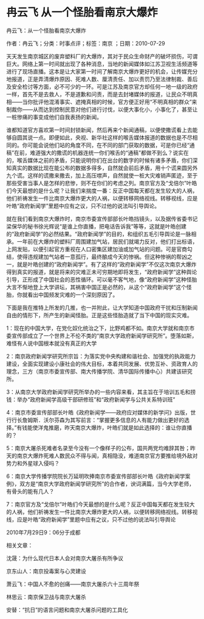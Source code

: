 # 冉云飞  从一个怪胎看南京大爆炸    
    
冉云飞：从一个怪胎看南京大爆炸    
作者：冉云飞；分类：时事点评；标签：南京 ；日期：2010-07-29    
天天发生南京城区的废弃塑料厂的大爆炸，其对于民众生命财产的破坏损伤，可谓巨大。网络上第一时间就出现了各种消息，当地的新闻媒体如江苏卫视生活频道等进行了现场直播。这本是让大家第一时间了解南京大爆炸更好的机会，让传媒充分地报道，正是弄清爆炸原因、死难人数、厘清责任、加以责罚乃至法律制裁、善后及安全检讨等方面，必不可少的一环。可是江苏及南京官方却任何一地一级的政府一样，首先不是去救人，不是道歉和问责，而是去封堵媒体的报道，让民众不明真相——当你批评他混淆事实、遮掩真相的时候，官方便正好用“不明真相的群众”来制裁你——从而达到控制民意对他们进行讨伐，以便大事化小，小事化了，甚至让一桩惨痛的事变成他们自我表扬的新闻。    
谁都知道官方喜欢第一时间封锁新闻，然后再来个新闻通稿，以便使撒谎看上去能够自圆其说一点。即便如此，央视、新华社这样的喉舌媒体报道的数据也是不尽相同的。你可能会说他们站的角度不同，在不同的部门获取的数据，可是你已经“通稿”在前，难道强大的撒谎的机器连统一你们喉舌的“通稿”都做不到么？说实在的，喉舌媒体之前的矛盾，只能说明你们在出台的数字的时候有诸多矛盾，你们深知真实的数据比现在能公布的数据多得多，自然就会前后矛盾，用十个谎来圆另外九个谎。这样的谎撒来撒去，加上高压噤声，自然就使一桩大灾难销声匿迹，至于那些受害当事人是怎样的悲惨，则不在你们的考虑之列。南京官方及“戈倍尔”叶皓们今天最想的是什么呢？让我们来揣度一番：反正中国每天都在发生较大的人祸，他们祈祷发生一件比南京大爆炸更大的人祸，以便转移网络视线。转移视线，应是叶皓“政府新闻学”里题中应有之议，只不过他的说法叫引导舆论。    
就在我们看到南京大爆炸时，南京市委宣传部部长叶皓挡镜头，以及据传省委书记梁保华的秘书徐光辉说“是谁上你直播，把电话告诉我”等等，这就是叶皓创建的“政府新闻学”的必然结果。“政府新闻学”的目的，和组织五毛引导舆论是一脉相承。一年前在大爆炸的塑料厂周围建加气站，居民们就竭力反对，他们打出标语，上网发贴，以便引起官方重视在人口密集区建加油或加气站的问题。可是官商勾结，使得违规建加气站者一意孤行，最终酿成今天的惨祸。但这种惨祸的帮凶之一，就是叶皓创建的“政府新闻学”。有了这样的“政府新闻学”不仅这次南京大爆炸得到真实的报道，就是将来的灾难正未可穷期地即将发生，“政府新闻学”这种舆论引导，正形成了中国社会的恶性循环。可以毫不客气地，像“政府新闻学”这种怪胎大言不惭地登上大学讲坛，其祸害中国正是必然的，从这个“政府新闻学”这个怪胎，你就看出中国频发灾难的一个深刻原因了。    
下面是我在推特上所发的几推，也一并附此，让大学知道中国政府干扰和压制新闻自由的情形下，所产生的新闻怪胎。正是这些怪胎造就了当下中国的现实灾难。    
1：现在的中国大学，在党化奴化统治之下，比野鸡都不如。南京大学就和南京市委宣传部成立了一个世界上不伦不类的“南京大学政府新闻学研究所”。堕落如斯，难怪有人说中国根本就没有真正的大学    
2：南京政府新闻学研究所宗旨：为落实党中央构建和谐社会、加强党的执政能力建设，全面实现建设小康社会的伟大目标，本着共同发展、优势互补、资政育人的理念，三方（南京市委宣传部、南大传播学院、清华国际传播中心）共建该研究所。    
3：从南京大学政府新闻学研究所举办的一些内容来看，其主旨在于培训五毛和捞钱：举办“政府新闻学高级干部研修班”和“政府新闻学与公共关系特训班”    
4：南京市委宣传部部长叶皓《政府新闻学——政府应对媒体的新学问》出版，世行行长詹姆斯．沃尔芬森为其写前言：“掌握更多信息的人有能力做出更好的选择。”有钱能使洋鬼推磨，昨天南京大爆炸，叶皓们就是如此选择的：谁让你直播的？    
5：南京大屠杀死难者名录至今没有一个像样子的公布，国共两党均难辞其咎；昨天的南京大爆炸死难人数民众不得与闻，真相隐没，难道南京官方要推给境外敌对势力和外星球入侵吗？    
6：南京大学传播学院院长万延明吹捧南京市委宣传部部长叶皓《政府新闻学案例》，双方是“南京大学政府新闻学研究所”的合作者，谀词满篇，当今大学老师，有骨头的能有几人？    
7：南京官方及“戈倍尔”叶皓们今天最想的是什么呢？反正中国每天都在发生较大的人祸，他们祈祷发生一件比南京大爆炸更大的人祸，以便转移网络视线。转移视线，应是叶皓“政府新闻学”里题中应有之议，只不过他的说法叫引导舆论    
2010年7月29日9：06分于成都    
    
相关文章：    
沈晟：为什么现代日本人会对南京大屠杀有所争议    
京东山人：南京投毒案与心灵建设    
萧云飞：中国人不愈的创痛——南京大屠杀六十三周年祭    
林思云：南京保卫战与南京大屠杀    
安替：“抗日”的语言问题和南京大屠杀问题的工具化